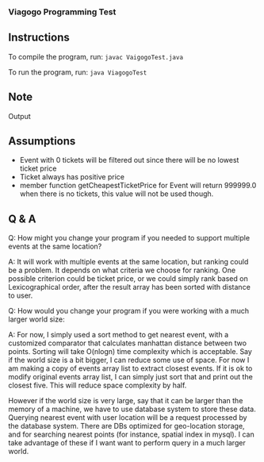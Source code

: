 ### Viagogo Programming Test

## Instructions

To compile the program, run:
`javac VaigogoTest.java`

To run the program, run:
`java ViagogoTest`

## Note
Output 
## Assumptions
- Event with 0 tickets will be filtered out since there will be no lowest ticket price
- Ticket always has positive price
- member function getCheapestTicketPrice for Event will return 999999.0 when there is no tickets,
this value will not be used though.

## Q & A

Q: How might you change your program if you needed to support multiple events at the same location?

A: It will work with multiple events at the same location, but ranking could be a problem. It depends on what criteria we choose for ranking. One possible criterion could be ticket price, or we could simply rank based on Lexicographical order, after the result array has been sorted with distance to user.

Q: How would you change your program if you were working with a much larger world size:

A: For now, I simply used a sort method to get nearest event, with a customized comparator that calculates manhattan distance between two points. Sorting will take O(nlogn) time complexity which is acceptable. Say if the world size is a bit bigger, I can reduce some use of space. For now I am making a copy of events array list to extract closest events. If it is ok to modify original events array list, I can simply just sort that and print out the closest five. This will reduce space complexity by half. 

However if the world size is very large, say that it can be larger than the memory of a machine, we have to use database system to store these data. Querying nearest event with user location will be a request processed by the database system. There are DBs optimized for geo-location storage, and for searching nearest points (for instance, spatial index in mysql). I can take advantage of these if I want want to perform query in a much larger world.
